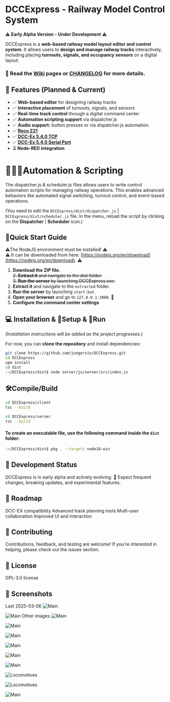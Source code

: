# DCCExpress - Railway Model Control System

⚠️ **Early Alpha Version - Under Development** ⚠️

DCCExpress is a **web-based railway model layout editor and control system**. It allows users to **design and manage railway tracks** interactively, including placing **turnouts, signals, and occupancy sensors** on a digital layout.

### 📖 Read the [Wiki](https://github.com/jungervin/DCCExpress/wiki) pages or [CHANGELOG](https://github.com/jungervin/DCCExpress/blob/main/CHANGELOG.md) for more details.

## 🚂 Features (Planned & Current)
- ✅ **Web-based editor** for designing railway tracks
- ✅ **Interactive placement** of turnouts, signals, and sensors
- ✅ **Real-time track control** through a digital command center
- ✅ **Automation scripting support** via dispatcher.js
- ✅ **Audio support:** button presses or via dispatcher.js automation.
- ✅ **[Roco Z21](https://github.com/jungervin/DCCExpress/wiki/Command-Centers)**    
 - ✅ **[DCC-Ex 5.4.0 TCP](https://github.com/jungervin/DCCExpress/wiki/Command-Centers)**
- ✅ **[DCC-Ex 5.4.0 Serial Port](https://github.com/jungervin/DCCExpress/wiki/Command-Centers)**
- ⏳ **Node-RED integration**

# 🚂🛂🚦Automation & Scripting
The dispatcher.js & scheduler.js files allows users to write control automation scripts for managing railway operations. This enables advanced behaviors like automated signal switching, turnout control, and event-based operations.

(You need to edit the `DCCExpress/dist/dispatcher.js` | `DCCExpress/dist/scheduler.js` file. 
In the menu, reload the script by clicking on the **Dispatcher** | **Scheduler** icon.)

## 🚀Quick Start Guide

⚠️The NodeJS environment must be installed! ⚠️  
⚠️ It can be downloaded from here: [https://nodejs.org/en/download](https://nodejs.org/en/download). ⚠️

1. **Download the ZIP file.**  
~~2. **Extract it** and navigate to the dist folder.~~  
~~3. **Run the server** by launching DCCExpress.exe.~~
2. **Extract it** and navigate to the `extracted` folder.  
3. **Run the server** by launching `start.bat`.  
4. **Open your browser** and go to `127.0.0.1:3000`. 🚀
5. **Configure the command center settings**

## 💻 Installation & 🚂Setup & 🚀Run 

_(Installation instructions will be added as the project progresses.)_

For now, you can **clone the repository** and install dependencies:

```sh
git clone https://github.com/jungervin/DCCExpress.git
cd DCCExpress
npm install
cd dist
:~/DCCExpress/dist$ node server/js/server/src/index.js
```
## 🛠️Compile/Build
```sh
cd DCCExpress/client
tsc --build
```
```sh
cd DCCExpress/server
tsc --build
```
#### To create an executable file, use the following command inside the `dist` folder:  

```sh
:~/DCCExpress/dist$ pkg . --targets node18-win
```

## 📅 Development Status
DCCExpress is in early alpha and actively evolving.
🚧 Expect frequent changes, breaking updates, and experimental features.

## 📌 Roadmap
 DCC-EX compatibility
 Advanced track planning tools
 Multi-user collaboration
 Improved UI and interaction

## 🤝 Contributing
Contributions, feedback, and testing are welcome! If you're interested in helping, please check out the issues section.

## 📜 License
GPL-3.0 license


## 📸 Screenshots
Last 2025-03-06
![Main](web/DCCExpreesImages/programmingDialog.png)

![Main](web/DCCExpreesImages/DCCExpress0.png)
Other images
![Main](web/DCCExpreesImages/DCCExpress1.png)

![Main](web/DCCExpreesImages/DCCExpress2.png)

![Main](web/DCCExpreesImages/DCCExpress3.png)

![Main](web/DCCExpreesImages/DCCExpress4.png)

![Main](web/DCCExpreesImages/DCCExpress7.png)

![Main](web/DCCExpreesImages/DCCExpress8.png)

![Locomotives](web/DCCExpreesImages/DCCExpress5.png)

![Locomotives](web/DCCExpreesImages/DCCExpress6.png)

![Main](web/DCCExpreesImages/DCCExpressMobile.jpg)